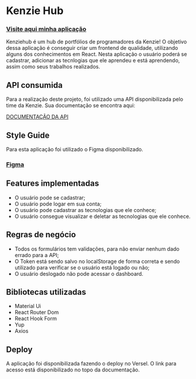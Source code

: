 # Kenzie Hub

### [Visite aqui minha aplicação ](https://react-kenzie-hub.vercel.app/)

Kenziehub é um hub de portfólios de programadores da Kenzie!
O objetivo dessa aplicação é conseguir criar um frontend de qualidade, utilizando alguns dos conhecimentos em React.
Nesta aplicação o usuário poderá se cadastrar, adicionar as tecnlogias que ele aprendeu e está aprendendo, assim como seus trabalhos realizados.

## API consumida

Para a realização deste projeto, foi utilizado uma API disponibilizada pelo time da Kenzie. Sua documentação se encontra aqui:

[DOCUMENTAÇÃO DA API](https://github.com/Kenzie-Academy-Brasil-Developers/kenziehub-api)

## Style Guide

Para esta aplicação foi utilizado o Figma disponibilizado.

### [Figma](https://www.figma.com/file/ccZ4uMlJtuBQISDzCCI1Vq/Kenzie-Hub?node-id=0%3A1)

## Features implementadas

- O usuário pode se cadastrar;
- O usuário pode logar em sua conta;
- O usuário pode cadastrar as tecnologias que ele conhece;
- O usuário consegue visualizar e deletar as tecnologias que ele conhece.

## Regras de negócio

- Todos os formulários tem validações, para não enviar nenhum dado errado para a API;
- O Token está sendo salvo no localStorage de forma correta e sendo utilizado para verificar se o usuário está logado ou não;
- O usuário deslogado não pode acessar o dashboard.

## Bibliotecas utilizadas

- Material Ui
- React Router Dom
- React Hook Form
- Yup
- Axios

## Deploy

A aplicação foi disponibilizada fazendo o deploy no Versel. O link para acesso está disponibilizado no topo da documentação.
